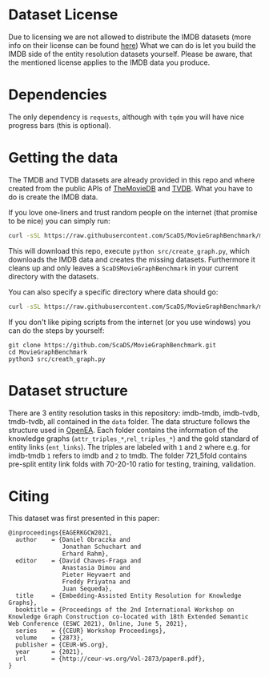 # Dataset License
Due to licensing we are not allowed to distribute the IMDB datasets (more info on their license can be found [here](https://help.imdb.com/article/imdb/general-information/can-i-use-imdb-data-in-my-software/G5JTRESSHJBBHTGX?pf_rd_m=A2FGELUUNOQJNL&pf_rd_p=3aefe545-f8d3-4562-976a-e5eb47d1bb18&pf_rd_r=2TNAA9FRS3TJWM3AEQ2X&pf_rd_s=center-1&pf_rd_t=60601&pf_rd_i=interfaces&ref_=fea_mn_lk1#))
What we can do is let you build the IMDB side of the entity resolution datasets yourself. Please be aware, that the mentioned license applies to the IMDB data you produce.

# Dependencies
The only dependency is `requests`, although with `tqdm` you will have nice progress bars (this is optional).

# Getting the data 
The TMDB and TVDB datasets are already provided in this repo and where created from the public APIs of [TheMovieDB](https://www.themoviedb.org/documentation/api) and [TVDB](https://www.thetvdb.com/api-information). What you have to do is create the IMDB data.

If you love one-liners and trust random people on the internet (that promise to be nice) you can simply run:
```bash
curl -sSL https://raw.githubusercontent.com/ScaDS/MovieGraphBenchmark/master/src/main.py | python3 -
```

This will download this repo, execute `python src/create_graph.py`, which downloads the IMDB data and creates the missing datasets. Furthermore it cleans up and only leaves a `ScaDSMovieGraphBenchmark` in your current directory with the datasets.

You can also specify a specific directory where data should go:

```bash
curl -sSL https://raw.githubusercontent.com/ScaDS/MovieGraphBenchmark/master/src/main.py | python3 - mypath/benchmarkfolder
```

If you don't like piping scripts from the internet (or you use windows) you can do the steps by yourself:
```
git clone https://github.com/ScaDS/MovieGraphBenchmark.git
cd MovieGraphBenchmark
python3 src/creath_graph.py
```

# Dataset structure
There are 3 entity resolution tasks in this repository: imdb-tmdb, imdb-tvdb, tmdb-tvdb, all contained in the `data` folder. 
The data structure follows the structure used in [OpenEA](https://github.com/nju-websoft/OpenEA).
Each folder contains the information of the knowledge graphs (`attr_triples_*`,`rel_triples_*`) and the gold standard of entity links (`ent_links`). The triples are labeled with `1` and `2` where e.g. for imdb-tmdb `1` refers to imdb and `2` to tmdb. The folder 721_5fold contains pre-split entity link folds with 70-20-10 ratio for testing, training, validation.

# Citing
This dataset was first presented in this paper:
```
@inproceedings{EAGERKGCW2021,
  author    = {Daniel Obraczka and
               Jonathan Schuchart and
               Erhard Rahm},
  editor    = {David Chaves-Fraga and
               Anastasia Dimou and
               Pieter Heyvaert and
               Freddy Priyatna and
               Juan Sequeda},
  title     = {Embedding-Assisted Entity Resolution for Knowledge Graphs},
  booktitle = {Proceedings of the 2nd International Workshop on Knowledge Graph Construction co-located with 18th Extended Semantic Web Conference (ESWC 2021), Online, June 5, 2021},
  series    = {{CEUR} Workshop Proceedings},
  volume    = {2873},
  publisher = {CEUR-WS.org},
  year      = {2021},
  url       = {http://ceur-ws.org/Vol-2873/paper8.pdf},
}
```

